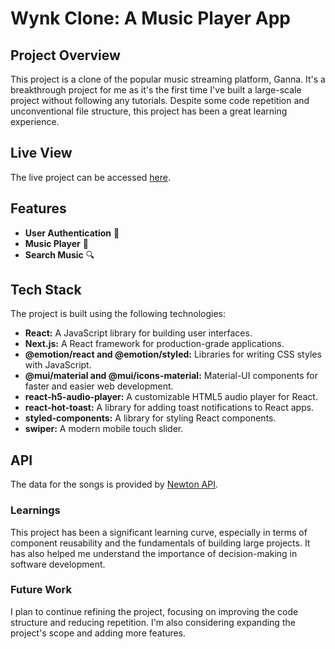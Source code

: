 # Wynk Clone: A Music Player App

<h2>Project Overview</h2>

<p>This project is a clone of the popular music streaming platform, Ganna. It's a breakthrough project for me as it's the first time I've built a large-scale project without following any tutorials. Despite some code repetition and unconventional file structure, this project has been a great learning experience.</p>

## Live View

<p>The live project can be accessed <a href="https://wynk-clone-by-bishal-prasad.netlify.app/">here</a>.</p>

## Features

- **User Authentication** 🔐
- **Music Player** 🎵
- **Search Music** 🔍

## Tech Stack

<p>The project is built using the following technologies:</p>

- **React:** A JavaScript library for building user interfaces.
- **Next.js:** A React framework for production-grade applications.
- **@emotion/react and @emotion/styled:** Libraries for writing CSS styles with JavaScript.
- **@mui/material and @mui/icons-material:** Material-UI components for faster and easier web development.
- **react-h5-audio-player:** A customizable HTML5 audio player for React.
- **react-hot-toast:** A library for adding toast notifications to React apps.
- **styled-components:** A library for styling React components.
- **swiper:** A modern mobile touch slider.

## API

<p>The data for the songs is provided by <a href="#">Newton API</a>.</p>

<h3>Learnings</h3>

<p>This project has been a significant learning curve, especially in terms of component reusability and the fundamentals of building large projects. It has also helped me understand the importance of decision-making in software development.</p>

<h3>Future Work</h3>

<p>I plan to continue refining the project, focusing on improving the code structure and reducing repetition. I'm also considering expanding the project's scope and adding more features.</p>
